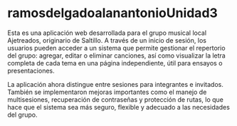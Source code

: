 # ramosdelgadoalanantonioUnidad3

Esta es una aplicación web desarrollada para el grupo musical local Ajetreados, originario de Saltillo. A través de un inicio de sesión, los usuarios pueden acceder a un sistema que permite gestionar el repertorio del grupo: agregar, editar o eliminar canciones, así como visualizar la letra completa de cada tema en una página independiente, útil para ensayos o presentaciones.

La aplicación ahora distingue entre sesiones para integrantes e invitados. También se implementaron mejoras importantes como el manejo de multisesiones, recuperación de contraseñas y protección de rutas, lo que hace que el sistema sea más seguro, flexible y adecuado a las necesidades del grupo.
